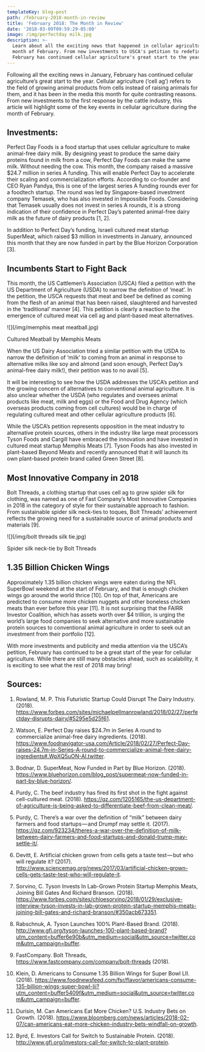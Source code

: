 ```yaml
---
templateKey: blog-post
path: /february-2018-month-in-review
title: 'February 2018: The Month in Review'
date: '2018-03-09T09:59:29-05:00'
image: /img/perfectday milk.jpg
description: >-
  Learn about all the exciting news that happened in cellular agriculture in the
  month of February. From new investments to USCA's petition to redefine meat,
  February has continued cellular agriculture's great start to the year.
---
```

Following all the exciting news in January, February has continued cellular agriculture’s great start to the year. Cellular agriculture (‘cell ag’) refers to the field of growing animal products from cells instead of raising animals for them, and it has been in the media this month for quite contrasting reasons. From new investments to the first response by the cattle industry, this article will highlight some of the key events in cellular agriculture during the month of February.



## Investments:

Perfect Day Foods is a food startup that uses cellular agriculture to make animal-free dairy milk. By designing yeast to produce the same dairy proteins found in milk from a cow, Perfect Day Foods can make the same milk. Without needing the cow. This month, the company raised a massive $24.7 million in series A funding. This will enable Perfect Day to accelerate their scaling and commercialization efforts. According to co-founder and CEO Ryan Pandya, this is one of the largest series A funding rounds ever for a foodtech startup. The round was led by Singapore-based investment company Temasek, who has also invested in Impossible Foods. Considering that Temasek usually does not invest in series A rounds, it is a strong indication of their confidence in Perfect Day’s patented animal-free dairy milk as the future of dairy products \[1, 2].

In addition to Perfect Day’s funding, Israeli cultured meat startup SuperMeat, which raised $3 million in investments in January, announced this month that they are now funded in part by the Blue Horizon Corporation \[3].



## Incumbents Start to Fight Back

This month, the US Cattlemen’s Association (USCA) filed a petition with the US Department of Agriculture (USDA) to narrow the definition of ‘meat’. In the petition, the USCA requests that meat and beef be defined as coming from the flesh of an animal that has been raised, slaughtered and harvested in the ‘traditional’ manner \[4]. This petition is clearly a reaction to the emergence of cultured meat via cell ag and plant-based meat alternatives.

![](/img/memphis meat meatball.jpg)

Cultured Meatball by Memphis Meats

When the US Dairy Association tried a similar petition with the USDA to narrow the definition of ‘milk’ to coming from an animal in response to alternative milks like soy and almond (and soon enough, Perfect Day’s animal-free dairy milk!), their petition was to no avail \[5].



It will be interesting to see how the USDA addresses the USCA’s petition and the growing concern of alternatives to conventional animal agriculture. It is also unclear whether the USDA (who regulates and oversees animal products like meat, milk and eggs) or the Food and Drug Agency (which overseas products coming from cell cultures) would be in charge of regulating cultured meat and other cellular agriculture products \[6].



While the USCA’s petition represents opposition in the meat industry to alternative protein sources, others in the industry like large meat processors Tyson Foods and Cargill have embraced the innovation and have invested in cultured meat startup Memphis Meats \[7]. Tyson Foods has also invested in plant-based Beyond Meats and recently announced that it will launch its own plant-based protein brand called Green Street \[8].



## Most Innovative Company in 2018

Bolt Threads, a clothing startup that uses cell ag to grow spider silk for clothing, was named as one of Fast Company’s Most Innovative Companies in 2018 in the category of style for their sustainable approach to fashion. From sustainable spider silk neck-ties to toques, Bolt Threads’ achievement reflects the growing need for a sustainable source of animal products and materials \[9].

![](/img/bolt threads silk tie.jpg)

Spider silk neck-tie by Bolt Threads

## 1.35 Billion Chicken Wings

Approximately 1.35 billion chicken wings were eaten during the NFL SuperBowl weekend at the start of February, and that is enough chicken wings go around the world thrice \[10]. On top of that, Americans are predicted to consume more chicken nuggets and other boneless chicken meats than ever before this year \[11]. It is not surprising that the FAIRR Investor Coalition, which has assets worth over $4 trillion, is urging the world’s large food companies to seek alternative and more sustainable protein sources to conventional animal agriculture in order to seek out an investment from their portfolio \[12].

With more investments and publicity and media attention via the USCA’s petition, February has continued to be a great start of the year for cellular agriculture. While there are still many obstacles ahead, such as scalability, it is exciting to see what the rest of 2018 may bring!



## Sources:

1. Rowland, M. P. This Futuristic Startup Could Disrupt The Dairy Industry. (2018). <https://www.forbes.com/sites/michaelpellmanrowland/2018/02/27/perfectday-disrupts-dairy/#5295e5d25f61>.



2. Watson, E. Perfect Day raises $24.7m in Series A round to commercialize animal-free dairy ingredients. (2018). <https://www.foodnavigator-usa.com/Article/2018/02/27/Perfect-Day-raises-24.7m-in-Series-A-round-to-commercialize-animal-free-dairy-ingredients#.WpXQ5uON-Al.twitter>.



3. Bodnar, D. SuperMeat, Now Funded in Part by Blue Horizon. (2018). <https://www.bluehorizon.com/blog_post/supermeat-now-funded-in-part-by-blue-horizon/>.



4. Purdy, C. The beef industry has fired its first shot in the fight against cell-cultured meat. (2018). <https://qz.com/1205165/the-us-department-of-agriculture-is-being-asked-to-differentiate-beef-from-clean-meat/>.



5. Purdy, C. There’s a war over the definition of “milk” between dairy farmers and food startups — and Drumpf may settle it. (2017). <https://qz.com/923234/theres-a-war-over-the-definition-of-milk-between-dairy-farmers-and-food-startups-and-donald-trump-may-settle-it/>.



6. Devitt, E. Artificial chicken grown from cells gets a taste test — but who will regulate it? (2017). <http://www.sciencemag.org/news/2017/03/artificial-chicken-grown-cells-gets-taste-test-who-will-regulate-it>.



7. Sorvino, C. Tyson Invests In Lab-Grown Protein Startup Memphis Meats, Joining Bill Gates And Richard Branson. (2018). <https://www.forbes.com/sites/chloesorvino/2018/01/29/exclusive-interview-tyson-invests-in-lab-grown-protein-startup-memphis-meats-joining-bill-gates-and-richard-branson/#350acb673351>.



8. Rabschnuk, A. Tyson Launches 100% Plant-Based Brand. (2018). <http://www.gfi.org/tyson-launches-100-plant-based-brand?utm_content=buffer6e90b&utm_medium=social&utm_source=twitter.com&utm_campaign=buffer>.



9. FastCompany. Bolt Threads, <https://www.fastcompany.com/company/bolt-threads> (2018).



10. Klein, D. Americans to Consume 1.35 Billion Wings for Super Bowl LII. (2018). <https://www.foodnewsfeed.com/fsr/flavor/americans-consume-135-billion-wings-super-bowl-lii?utm_content=buffer5409f&utm_medium=social&utm_source=twitter.com&utm_campaign=buffer>.



11. Durisin, M. Can Americans Eat More Chicken? U.S. Industry Bets on Growth. (2018). <https://www.bloomberg.com/news/articles/2018-02-07/can-americans-eat-more-chicken-industry-bets-windfall-on-growth>.



12. Byrd, E. Investors Call for Switch to Sustainable Protein. (2018). <http://www.gfi.org/investors-call-for-switch-to-plant-protein>.
